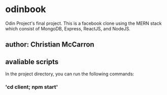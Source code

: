 # odinbook

Odin Project's final project. This is a facebook clone using the MERN stack which consist of MongoDB, Express, ReactJS, and NodeJS.

## author: Christian McCarron

## avaliable scripts

In the project directory, you can run the following commands:

### 'cd client; npm start'
